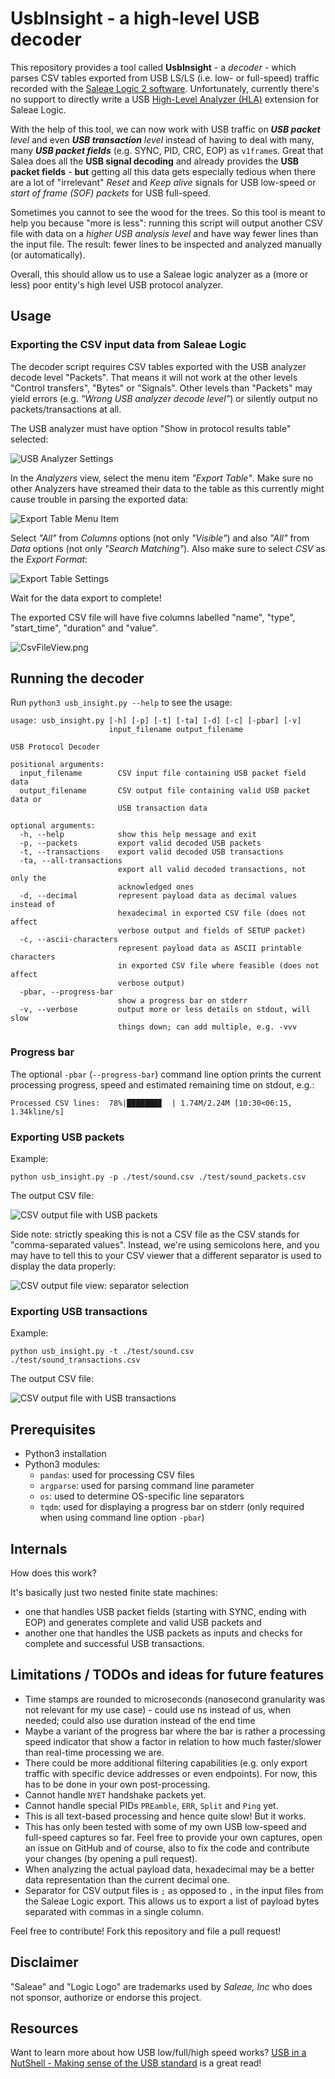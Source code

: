 # UsbInsight - a high-level USB decoder

This repository provides a tool called **UsbInsight** - a _decoder_ - which parses CSV tables exported from USB LS/LS (i.e. low- or full-speed) traffic recorded with the [Saleae Logic 2 software](https://www.saleae.com/pages/downloads). Unfortunately, currently there's no support to directly write a USB [High-Level Analyzer (HLA)](https://support.saleae.com/extensions/high-level-analyzer-extensions) extension for Saleae Logic.

With the help of this tool, we can now work with USB traffic on _**USB packet** level_ and even _**USB transaction** level_ instead of having to deal with many, many _**USB packet fields**_ (e.g. SYNC, PID, CRC, EOP) as `v1frame`s. Great that Salea does all the **USB signal decoding** and already provides the **USB packet fields** - **but** getting all this data gets especially tedious when there are a lot of "irrelevant" _Reset_ and _Keep alive_ signals for USB low-speed or _start of frame (SOF) packets_ for USB full-speed.

Sometimes you cannot to see the wood for the trees. So this tool is meant to help you because "more is less": running this script will output another CSV file with data on a _higher USB analysis level_ and have way fewer lines than the input file. The result: fewer lines to be inspected and analyzed manually (or automatically).

Overall, this should allow us to use a Saleae logic analyzer as a (more or less) poor entity's high level USB protocol analyzer.


## Usage

### Exporting the CSV input data from Saleae Logic

The decoder script requires CSV tables exported with the USB analyzer decode level "Packets". That means it will not work at the other levels "Control transfers", "Bytes" or "Signals". Other levels than "Packets" may yield errors (e.g. _"Wrong USB analyzer decode level"_) or silently output no packets/transactions at all.

The USB analyzer must have option "Show in protocol results table" selected:

![USB Analyzer Settings](./doc/UsbAnalyzerSettings.png)

In the _Analyzers_ view, select the menu item _"Export Table"_. Make sure no other Analyzers have streamed their data to the table as this currently might cause trouble in parsing the exported data:

![Export Table Menu Item](./doc/ExportTable.png)

Select _"All"_ from _Columns_ options (not only _"Visible"_) and also _"All"_ from _Data_ options (not only _"Search Matching"_). Also make sure to select _CSV_ as the _Export Format_:

![Export Table Settings](./doc/ExportTableSettings.png)

Wait for the data export to complete!

The exported CSV file will have five columns labelled "name", "type", "start_time", "duration" and "value".

![CsvFileView.png](./doc/CsvFileView.png)

## Running the decoder

Run `python3 usb_insight.py --help` to see the usage:

```
usage: usb_insight.py [-h] [-p] [-t] [-ta] [-d] [-c] [-pbar] [-v]
                      input_filename output_filename

USB Protocol Decoder

positional arguments:
  input_filename        CSV input file containing USB packet field data
  output_filename       CSV output file containing valid USB packet data or
                        USB transaction data

optional arguments:
  -h, --help            show this help message and exit
  -p, --packets         export valid decoded USB packets
  -t, --transactions    export valid decoded USB transactions
  -ta, --all-transactions
                        export all valid decoded transactions, not only the
                        acknowledged ones
  -d, --decimal         represent payload data as decimal values instead of
                        hexadecimal in exported CSV file (does not affect
                        verbose output and fields of SETUP packet)
  -c, --ascii-characters
                        represent payload data as ASCII printable characters
                        in exported CSV file where feasible (does not affect
                        verbose output)
  -pbar, --progress-bar
                        show a progress bar on stderr
  -v, --verbose         output more or less details on stdout, will slow
                        things down; can add multiple, e.g. -vvv
```

### Progress bar

The optional `-pbar` (`--progress-bar`) command line option prints the current processing progress, speed and estimated remaining time on stdout, e.g.:

```
Processed CSV lines:  78%|███████▊  | 1.74M/2.24M [10:30<06:15, 1.34kline/s]
```

### Exporting USB packets

Example:

```
python usb_insight.py -p ./test/sound.csv ./test/sound_packets.csv
```

The output CSV file:

![CSV output file with USB packets](./doc/CsvOutputPackets.png)

Side note: strictly speaking this is not a CSV file as the CSV stands for "comma-separated values". Instead, we're using semicolons here, and you may have to tell this to your CSV viewer that a different separator is used to display the data properly:

![CSV output file view: separator selection](./doc/CsvViewSeparatorSelection.png)

### Exporting USB transactions

Example:

```
python usb_insight.py -t ./test/sound.csv ./test/sound_transactions.csv
```

The output CSV file:

![CSV output file with USB transactions](./doc/CsvOutputTransactions.png)


## Prerequisites

* Python3 installation
* Python3 modules:
  * `pandas`: used for processing CSV files
  * `argparse`: used for parsing command line parameter
  * `os`: used to determine OS-specific line separators
  * `tqdm`: used for displaying a progress bar on stderr (only required when using command line option `-pbar`)

## Internals

How does this work?

It's basically just two nested finite state machines: 

* one that handles USB packet fields (starting with SYNC, ending with EOP) and generates complete and valid USB packets and
* another one that handles the USB packets as inputs and checks for complete and successful USB transactions.


## Limitations / TODOs and ideas for future features

- Time stamps are rounded to microseconds (nanosecond granularity was not relevant for my use case) - could use ns instead of us, when needed;
  could also use duration instead of the end time
- Maybe a variant of the progress bar where the bar is rather a processing speed indicator that show a factor in relation to how much faster/slower than real-time processing we are.
- There could be more additional filtering capabilities (e.g. only export traffic with specific device addresses or even endpoints). For now, this has to be done in your own post-processing.
- Cannot handle `NYET` handshake packets yet.
- Cannot handle special PIDs `PREamble`, `ERR`, `Split` and `Ping` yet.
- This is all text-based processing and hence quite slow! But it works.
- This has only been tested with some of my own USB low-speed and full-speed captures so far. Feel free to provide your own captures, open an issue on GitHub and of course, also to fix the code and contribute your changes (by opening a pull request).
- When analyzing the actual payload data, hexadecimal may be a better data representation than the current decimal one.
- Separator for CSV output files is `;` as opposed to `,` in the input files from the Saleae Logic export. This allows us to export a list of payload bytes separated with commas in a single column.

Feel free to contribute! Fork this repository and file a pull request!

## Disclaimer

"Saleae" and "Logic Logo" are trademarks used by _Saleae, Inc_ who does not sponsor, authorize or endorse this project.

## Resources

Want to learn more about how USB low/full/high speed works? [USB in a NutShell - Making sense of the USB standard](https://www.beyondlogic.org/usbnutshell/usb1.shtml) is a great read!
